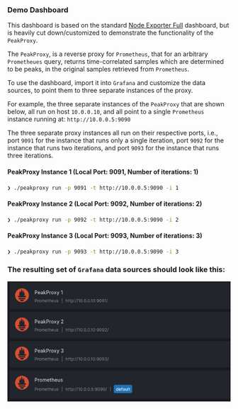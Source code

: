 ### Demo Dashboard

This dashboard is based on the standard [Node Exporter Full](https://grafana.com/grafana/dashboards/1860-node-exporter-full/) dashboard, but is
heavily cut down/customized to demonstrate the functionality of the `PeakProxy`.

The `PeakProxy`, is a reverse proxy for `Prometheus`, that for an arbitrary
`Prometheues` query, returns time-correlated samples which are determined to
be peaks, in the original samples retrieved from `Prometheus`.

To use the dashboard, import it into `Grafana` and customize the data sources,
to point them to three separate instances of the proxy.

For example, the three separate instances of the `PeakProxy` that are shown
below, all run on host `10.0.0.10`, and all point to a single `Prometheus`
instance running at: `http://10.0.0.5:9090`

The three separate proxy instances all run on their respective ports, i.e.,
port `9091` for the instance that runs only a single iteration, port `9092`
for the instance that runs two iterations, and port `9093` for the instance
that runs three iterations.

#### PeakProxy Instance 1 (Local Port: 9091, Number of iterations: 1)
```sh
❯ ./peakproxy run -p 9091 -t http://10.0.0.5:9090 -i 1

```

#### PeakProxy Instance 2 (Local Port: 9092, Number of iterations: 2)
```sh
❯ ./peakproxy run -p 9092 -t http://10.0.0.5:9090 -i 2

```

#### PeakProxy Instance 3 (Local Port: 9093, Number of iterations: 3)
```sh
❯ ./peakproxy run -p 9093 -t http://10.0.0.5:9090 -i 3

```

### The resulting set of `Grafana` data sources should look like this:

![screenshot](../../img/grafana-data-sources.png)